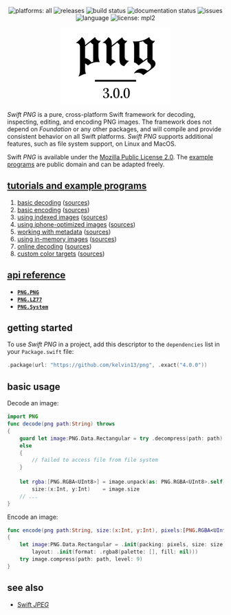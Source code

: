 <p align="center">
  <img alt="platforms: all" src="https://img.shields.io/badge/platforms-all-lightgrey.svg" href="https://swift.org"/>
  <img alt="releases" src="https://img.shields.io/github/v/release/kelvin13/png" href="https://github.com/kelvin13/png/releases"/>
  <img alt="build status" src="https://img.shields.io/github/workflow/status/kelvin13/png/documentation/master?label=build" href="https://github.com/kelvin13/png/actions?query=workflow%3Abuild"/>
  <img alt="documentation status" src="https://img.shields.io/github/workflow/status/kelvin13/png/documentation/master?label=build%20docs" href="https://github.com/kelvin13/png/actions?query=workflow%3Adocumentation"/>
  <img alt="issues" src="https://img.shields.io/github/issues/kelvin13/png" href="https://github.com/kelvin13/png/issues?state=open"/>
  <img alt="language" src="https://img.shields.io/badge/version-swift_5.2-ffa020.svg" href="https://swift.org"/>
  <img alt="license: mpl2" src="https://img.shields.io/badge/license-MPL2-ff3079.svg" href="https://github.com/kelvin13/png/blob/master/LICENSE"/>
</p>

<p align="center">
  <img align="center" width="256px" src="logo.svg.png">
</p>

*Swift PNG* is a pure, cross-platform Swift framework for decoding, inspecting, editing, and encoding PNG images. The framework does not depend on *Foundation* or any other packages, and will compile and provide consistent behavior on all Swift platforms. *Swift PNG* supports additional features, such as file system support, on Linux and MacOS.

Swift *PNG* is available under the [Mozilla Public License 2.0](https://www.mozilla.org/en-US/MPL/2.0/). The [example programs](examples/) are public domain and can be adapted freely.

## [tutorials and example programs](examples/)

1. [basic decoding](examples/#basic-decoding) ([sources](examples/decode-basic/))
2. [basic encoding](examples/#basic-encoding) ([sources](examples/encode-basic/))
3. [using indexed images](examples/#using-indexed-images) ([sources](examples/indexed/))
4. [using iphone-optimized images](examples/#using-iphone-optimized-images) ([sources](examples/iphone-optimized/))
5. [working with metadata](examples/#working-with-metadata) ([sources](examples/metadata/))
6. [using in-memory images](examples/#using-in-memory-images) ([sources](examples/in-memory/))
7. [online decoding](examples/#online-decoding) ([sources](examples/decode-online/))
8. [custom color targets](examples/#custom-color-targets) ([sources](examples/custom-color/))

## [api reference](https://kelvin13.github.io/png)

* [**`PNG.PNG`**](https://kelvin13.github.io/png/PNG)
* [**`PNG.LZ77`**](https://kelvin13.github.io/png/LZ77)
* [**`PNG.System`**](https://kelvin13.github.io/png/System)

## getting started 

To use *Swift PNG* in a project, add this descriptor to the `dependencies` list in your `Package.swift` file:

```swift
.package(url: "https://github.com/kelvin13/png", .exact("4.0.0")) 
```

## basic usage 

Decode an image:

```swift 
import PNG 
func decode(png path:String) throws 
{
    guard let image:PNG.Data.Rectangular = try .decompress(path: path)
    else 
    {
        // failed to access file from file system
    }

    let rgba:[PNG.RGBA<UInt8>] = image.unpack(as: PNG.RGBA<UInt8>.self), 
        size:(x:Int, y:Int)    = image.size
    // ...
}
```

Encode an image:

```swift 
func encode(png path:String, size:(x:Int, y:Int), pixels:[PNG.RGBA<UInt8>]) throws
{
    let image:PNG.Data.Rectangular = .init(packing: pixels, size: size, 
        layout: .init(format: .rgba8(palette: [], fill: nil)))
    try image.compress(path: path, level: 9)
}
```

## see also 

* [Swift *JPEG*](https://github.com/kelvin13/jpeg)
